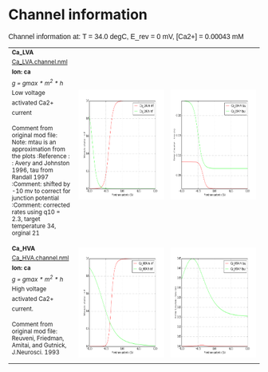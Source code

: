 Channel information
===================
    
<p style="font-family:arial">Channel information at: T = 34.0 degC, E_rev = 0 mV, [Ca2+] = 0.00043 mM</p>

<table>
    <tr>
<td width="120px">
            <sup><b>Ca_LVA</b><br/>
            <a href="../Ca_LVA.channel.nml">Ca_LVA.channel.nml</a><br/>
            <b>Ion: ca</b><br/>
            <i>g = gmax * m<sup>2</sup> * h </i><br/>
            Low voltage activated Ca2+ current
            
Comment from original mod file: 
Note: mtau is an approximation from the plots
:Reference : :		Avery and Johnston 1996, tau from Randall 1997
:Comment: shifted by -10 mv to correct for junction potential
:Comment: corrected rates using q10 = 2.3, target temperature 34, orginal 21</sup>
</td>
<td>
<a href="Ca_LVA.inf.png"><img alt="Ca_LVA steady state" src="Ca_LVA.inf.png" height="220"/></a>
</td>
<td>
<a href="Ca_LVA.tau.png"><img alt="Ca_LVA time course" src="Ca_LVA.tau.png" height="220"/></a>
</td>
</tr>
    <tr>
<td width="120px">
            <sup><b>Ca_HVA</b><br/>
            <a href="../Ca_HVA.channel.nml">Ca_HVA.channel.nml</a><br/>
            <b>Ion: ca</b><br/>
            <i>g = gmax * m<sup>2</sup> * h </i><br/>
            High voltage activated Ca2+ current. 
            
Comment from original mod file: 
Reuveni, Friedman, Amitai, and Gutnick, J.Neurosci. 1993</sup>
</td>
<td>
<a href="Ca_HVA.inf.png"><img alt="Ca_HVA steady state" src="Ca_HVA.inf.png" height="220"/></a>
</td>
<td>
<a href="Ca_HVA.tau.png"><img alt="Ca_HVA time course" src="Ca_HVA.tau.png" height="220"/></a>
</td>
</tr>
</table>

